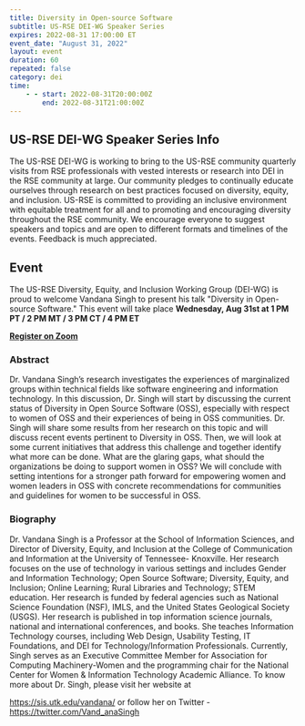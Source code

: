 ```yaml
---
title: Diversity in Open-source Software
subtitle: US-RSE DEI-WG Speaker Series
expires: 2022-08-31 17:00:00 ET
event_date: "August 31, 2022"
layout: event
duration: 60
repeated: false
category: dei
time:
    - - start: 2022-08-31T20:00:00Z
        end: 2022-08-31T21:00:00Z
---
```




## US-RSE DEI-WG Speaker Series Info

The US-RSE DEI-WG is working to bring to the US-RSE community quarterly visits
from RSE professionals with vested interests or research into DEI in the RSE
community at large. Our community pledges to continually educate ourselves
through research on best practices focused on diversity, equity, and inclusion.
US-RSE is committed to providing an inclusive environment with equitable
treatment for all and to promoting and encouraging diversity throughout the RSE
community. We encourage everyone to suggest speakers and topics and are open to
different formats and timelines of the events. Feedback is much appreciated.


## Event

The US-RSE Diversity, Equity, and Inclusion Working Group (DEI-WG) is proud to
welcome Vandana Singh to present his talk "Diversity in Open-source Software."
This event will take place
**Wednesday, Aug 31st at 1 PM PT / 2 PM MT / 3 PM CT / 4 PM ET**

[**Register on Zoom**](https://emory.zoom.us/meeting/register/tJEsceiqrTwuEt3imLDh_7DNURubgHPKC4Tk)

### Abstract

Dr. Vandana Singh’s research investigates the experiences of marginalized
groups within technical fields like software engineering and information
technology. In this discussion, Dr. Singh will start by discussing the current
status of Diversity in Open Source Software (OSS), especially with respect to
women of OSS and their experiences of being in OSS communities. Dr. Singh will
share some results from her research on this topic and will discuss recent
events pertinent to Diversity in OSS. Then, we will look at some current
initiatives that address this challenge and together identify what more can be
done. What are the glaring gaps, what should the organizations be doing to
support women in OSS? We will conclude with setting intentions for a stronger
path forward for empowering women and women leaders in OSS with concrete
recommendations for communities and guidelines for women to be successful in
OSS.

### Biography

Dr. Vandana Singh is a Professor at the School of Information Sciences, and
Director of Diversity, Equity, and Inclusion at the College of Communication
and Information at the University of Tennessee- Knoxville. Her research focuses
on the use of technology in various settings and includes Gender and
Information Technology; Open Source Software; Diversity, Equity, and Inclusion;
Online Learning; Rural Libraries and Technology; STEM education. Her research
is funded by federal agencies such as National Science Foundation (NSF), IMLS,
and the United States Geological Society (USGS). Her research is published in
top information science journals, national and international conferences, and
books. She teaches Information Technology courses, including Web Design,
Usability Testing, IT Foundations, and DEI for Technology/Information
Professionals. Currently, Singh serves as an Executive Committee Member for
Association for Computing Machinery-Women and the programming chair for the
National Center for Women & Information Technology Academic Alliance. To know
more about Dr. Singh, please visit her website at

 <https://sis.utk.edu/vandana/> or follow her on Twitter -
 <https://twitter.com/Vand_anaSingh> 
